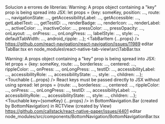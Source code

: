 Solucion a errores de librerias:
Warning: A props object containing a "key" prop is being spread into JSX:
  let props = {key: someKey, position: ..., route: ..., navigationState: ..., getAccessibilityLabel: ..., getAccessible: ..., getLabelText: ..., getTestID: ..., renderBadge: ..., renderIcon: ..., renderLabel: ..., activeColor: ..., inactiveColor: ..., pressColor: ..., pressOpacity: ..., onLayout: ..., onPress: ..., onLongPress: ..., labelStyle: ..., style: ..., defaultTabWidth: ..., android_ripple: ...};
  <TabBarItem {...props} />
  https://github.com/react-navigation/react-navigation/issues/11989
  editar TabBar.tsx en node_modules\react-native-tab-view\src\TabBar.tsx

  Warning: A props object containing a "key" prop is being spread into JSX: let props = {key: someKey, route: ..., borderless: ..., centered: ..., rippleColor: ..., onPress: ..., onLongPress: ..., testID: ..., accessibilityLabel: ..., accessibilityRole: ..., accessibilityState: ..., style: ..., children: ...}; <Touchable {...props} /> React keys must be passed directly to JSX without using spread: let props = {route: ..., borderless: ..., centered: ..., rippleColor: ..., onPress: ..., onLongPress: ..., testID: ..., accessibilityLabel: ..., accessibilityRole: ..., accessibilityState: ..., style: ..., children: ...}; <Touchable key={someKey} {...props} /> in BottomNavigation.Bar (created by BottomNavigation) in RCTView (created by View)
  https://github.com/callstack/react-native-paper/issues/4401
  editar node_modules/src/components/BottomNavigation/BottomNavigationBar.tsx